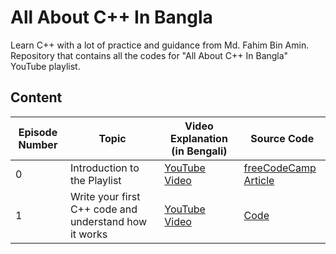 # All About C++ In Bangla
Learn C++ with a lot of practice and guidance from Md. Fahim Bin Amin. Repository that contains all the codes for "All About C++ In Bangla" YouTube playlist.

## Content

| Episode Number | Topic                                                 | Video Explanation (in Bengali)                                                        | Source Code                                                                                             |
| -------------- | ----------------------------------------------------- | ------------------------------------------------------------------------------------- | ------------------------------------------------------------------------------------------------------- |
| 0              | Introduction to the Playlist                          | [YouTube Video](https://youtu.be/ArBau-NbYo4?list=PLutHME8vSEnEyOMy1AKHo07VibU10-cmu) | [freeCodeCamp Article](https://www.freecodecamp.org/news/how-to-install-c-and-cpp-compiler-on-windows/) |
| 1              | Write your first C++ code and understand how it works | [YouTube Video](https://youtu.be/doT-FjxPcbM)                          | [Code](./HelloWorld/)                                                                                   |

